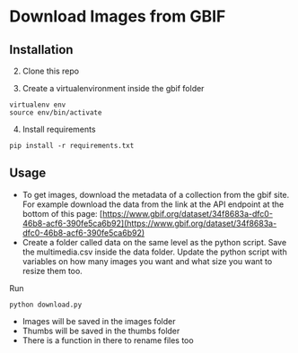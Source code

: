 # Download Images from GBIF

## Installation

2. Clone this repo

3. Create a virtualenvironment inside the gbif folder

```
virtualenv env
source env/bin/activate
```

4. Install requirements

```
pip install -r requirements.txt
```

## Usage

* To get images, download the metadata of a collection from the gbif site. For example download the data from the link at the API endpoint at the bottom of this page:
[https://www.gbif.org/dataset/34f8683a-dfc0-46b8-acf6-390fe5ca6b92](https://www.gbif.org/dataset/34f8683a-dfc0-46b8-acf6-390fe5ca6b92)
* Create a folder called data on the same level as the python script. Save the multimedia.csv inside the data folder.  Update the python script with variables on how many images you want and what size you want to resize them too.

Run

```
python download.py
```

* Images will be saved in the images folder
* Thumbs will be saved in the thumbs folder
* There is a function in there to rename files too
